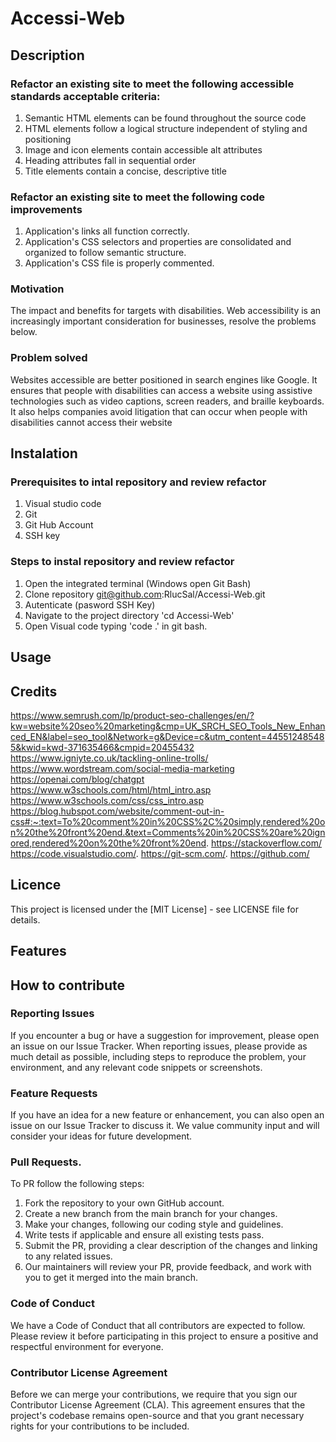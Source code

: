 # Accessi-Web

## Description 

### Refactor an existing site to meet the following accessible standards acceptable criteria:
1. Semantic HTML elements can be found throughout the source code
2. HTML elements follow a logical structure independent of styling and positioning
3. Image and icon elements contain accessible alt attributes
4. Heading attributes fall in sequential order
5. Title elements contain a concise, descriptive title

### Refactor an existing site to meet the following code improvements
1. Application's links all function correctly.
2. Application's CSS selectors and properties are consolidated and organized to follow semantic structure.
3. Application's CSS file is properly commented.

### Motivation 
The impact and benefits for targets with disabilities.
Web accessibility is an increasingly important consideration for businesses, resolve the problems below. 

### Problem solved
Websites accessible are better positioned in search engines like Google.
It ensures that people with disabilities can access a website using assistive technologies such as video captions, screen readers, and braille keyboards.
It also helps companies avoid litigation that can occur when people with disabilities cannot access their website

## Instalation

### Prerequisites to intal repository and review refactor

1. Visual studio code 
2. Git
3. Git Hub Account
4. SSH key 

### Steps to instal repository and review refactor
1. Open the integrated terminal (Windows open Git Bash)
2. Clone repository git@github.com:RlucSal/Accessi-Web.git
3. Autenticate (pasword SSH Key)
4. Navigate to the project directory 'cd Accessi-Web'
5. Open Visual code typing 'code .' in git bash.

## Usage

## Credits
https://www.semrush.com/lp/product-seo-challenges/en/?kw=website%20seo%20marketing&cmp=UK_SRCH_SEO_Tools_New_Enhanced_EN&label=seo_tool&Network=g&Device=c&utm_content=445512485485&kwid=kwd-371635466&cmpid=20455432
https://www.igniyte.co.uk/tackling-online-trolls/
https://www.wordstream.com/social-media-marketing
https://openai.com/blog/chatgpt
https://www.w3schools.com/html/html_intro.asp
https://www.w3schools.com/css/css_intro.asp
https://blog.hubspot.com/website/comment-out-in-css#:~:text=To%20comment%20in%20CSS%2C%20simply,rendered%20on%20the%20front%20end.&text=Comments%20in%20CSS%20are%20ignored,rendered%20on%20the%20front%20end.
https://stackoverflow.com/
https://code.visualstudio.com/. 
https://git-scm.com/.
https://github.com/

## Licence
This project is licensed under the [MIT License] - see LICENSE file for details.

## Features

## How to contribute
### Reporting Issues
If you encounter a bug or have a suggestion for improvement, please open an issue on our Issue Tracker. When reporting issues, please provide as much detail as possible, including steps to reproduce the problem, your environment, and any relevant code snippets or screenshots.

### Feature Requests
If you have an idea for a new feature or enhancement, you can also open an issue on our Issue Tracker to discuss it. We value community input and will consider your ideas for future development.

### Pull Requests.
To PR follow the following steps:
1. Fork the repository to your own GitHub account.
2. Create a new branch from the main branch for your changes.
3. Make your changes, following our coding style and guidelines.
4. Write tests if applicable and ensure all existing tests pass.
5. Submit the PR, providing a clear description of the changes and linking to any related issues.
6. Our maintainers will review your PR, provide feedback, and work with you to get it merged into the main branch.
   
### Code of Conduct
We have a Code of Conduct that all contributors are expected to follow. Please review it before participating in this project to ensure a positive and respectful environment for everyone.

### Contributor License Agreement
Before we can merge your contributions, we require that you sign our Contributor License Agreement (CLA). This agreement ensures that the project's codebase remains open-source and that you grant necessary rights for your contributions to be included.






